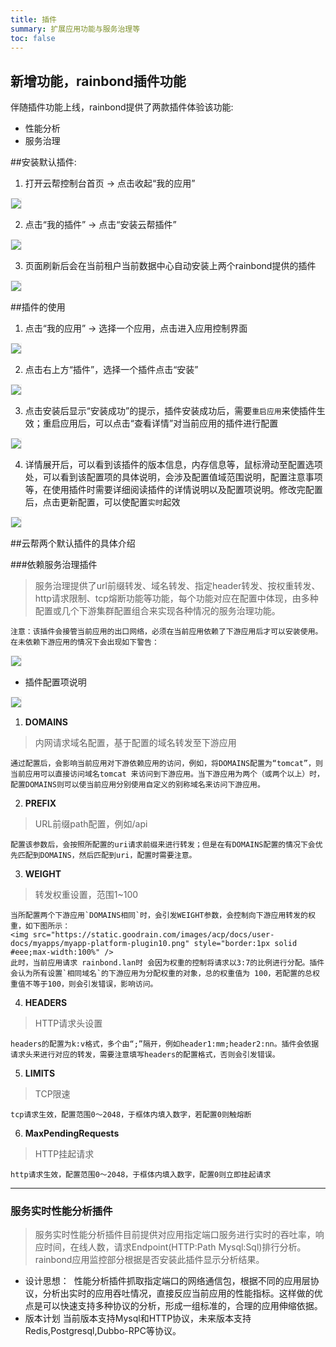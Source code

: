 ```yaml
---
title: 插件
summary: 扩展应用功能与服务治理等
toc: false
---
```



## 新增功能，rainbond插件功能
伴随插件功能上线，rainbond提供了两款插件体验该功能:

* 性能分析
* 服务治理

##安装默认插件: 
1.	打开云帮控制台首页 -> 点击收起“我的应用”
<img src="https://static.goodrain.com/images/acp/docs/user-docs/myapps/myapp-platform-plugin1.png" style="border:1px solid #eee;max-width:100%" />

2.	点击“我的插件” -> 点击“安装云帮插件”
<img src="https://static.goodrain.com/images/acp/docs/user-docs/myapps/myapp-platform-plugin2.png" style="border:1px solid #eee;max-width:100%" />
	
3.	页面刷新后会在当前租户当前数据中心自动安装上两个rainbond提供的插件 
<img src="https://static.goodrain.com/images/acp/docs/user-docs/myapps/myapp-platform-plugin3.png" style="border:1px solid #eee;max-width:100%" />
	
##插件的使用
1.	点击“我的应用” ->  选择一个应用，点击进入应用控制界面
<img src="https://static.goodrain.com/images/acp/docs/user-docs/myapps/myapp-platform-plugin4.png" style="border:1px solid #eee;max-width:100%" />

2.	点击右上方“插件”，选择一个插件点击“安装” 
<img src="https://static.goodrain.com/images/acp/docs/user-docs/myapps/myapp-platform-plugin5.png" style="border:1px solid #eee;max-width:100%" />

3.	点击安装后显示“安装成功”的提示，插件安装成功后，需要`重启应用`来使插件生效；重启应用后，可以点击“查看详情”对当前应用的插件进行配置 
<img src="https://static.goodrain.com/images/acp/docs/user-docs/myapps/myapp-platform-plugin6.png" style="border:1px solid #eee;max-width:100%" />

4.	详情展开后，可以看到该插件的版本信息，内存信息等，鼠标滑动至配置选项处，可以看到该配置项的具体说明，会涉及配置值域范围说明，配置注意事项等，在使用插件时需要详细阅读插件的详情说明以及配置项说明。修改完配置后，点击更新配置，可以使配置`实时`起效
<img src="https://static.goodrain.com/images/acp/docs/user-docs/myapps/myapp-platform-plugin7.png" style="border:1px solid #eee;max-width:100%" />
 
##云帮两个默认插件的具体介绍

###依赖服务治理插件

>服务治理提供了url前缀转发、域名转发、指定header转发、按权重转发、http请求限制、tcp熔断功能等功能，每个功能对应在配置中体现，由多种配置或几个下游集群配置组合来实现各种情况的服务治理功能。

    注意：该插件会接管当前应用的出口网络，必须在当前应用依赖了下游应用后才可以安装使用。在未依赖下游应用的情况下会出现如下警告： 
<img src="https://static.goodrain.com/images/acp/docs/user-docs/myapps/myapp-platform-plugin8.png" style="border:1px solid #eee;max-width:100%" />

- 插件配置项说明 
<img src="https://static.goodrain.com/images/acp/docs/user-docs/myapps/myapp-platform-plugin9.png" style="border:1px solid #eee;max-width:100%" />


1. **DOMAINS**
>内网请求域名配置，基于配置的域名转发至下游应用
	
	通过配置后，会影响当前应用对下游依赖应用的访问，例如，将DOMAINS配置为“tomcat”，则当前应用可以直接访问域名tomcat 来访问到下游应用。当下游应用为两个（或两个以上）时，配置DOMAINS则可以使当前应用分别使用自定义的别称域名来访问下游应用。

2. **PREFIX** 
>URL前缀path配置，例如/api
	
	配置该参数后，会按照所配置的uri请求前缀来进行转发；但是在有DOMAINS配置的情况下会优先匹配到DOMAINS，然后匹配到uri，配置时需要注意。

3. **WEIGHT** 
>转发权重设置，范围1~100

	当所配置两个下游应用`DOMAINS相同`时，会引发WEIGHT参数，会控制向下游应用转发的权重，如下图所示： 
	<img src="https://static.goodrain.com/images/acp/docs/user-docs/myapps/myapp-platform-plugin10.png" style="border:1px solid #eee;max-width:100%" />
	此时，当前应用请求 rainbond.lan时 会因为权重的控制将请求以3:7的比例进行分配。插件会认为所有设置`相同域名`的下游应用为分配权重的对象，总的权重值为 100，若配置的总权重值不等于100，则会引发错误，影响访问。

4. **HEADERS**  
>HTTP请求头设置

	headers的配置为k:v格式，多个由“;”隔开，例如header1:mm;header2:nn。插件会依据请求头来进行对应的转发，需要注意填写headers的配置格式，否则会引发错误。

5. **LIMITS**  
>TCP限速

	tcp请求生效，配置范围0～2048，于框体内填入数字，若配置0则触熔断

6. **MaxPendingRequests**
>HTTP挂起请求

	http请求生效，配置范围0～2048，于框体内填入数字，配置0则立即挂起请求

---
### 服务实时性能分析插件

>服务实时性能分析插件目前提供对应用指定端口服务进行实时的吞吐率，响应时间，在线人数，请求Endpoint(HTTP:Path Mysql:Sql)排行分析。rainbond应用监控部分根据是否安装此插件显示分析结果。
* 设计思想：
  性能分析插件抓取指定端口的网络通信包，根据不同的应用层协议，分析出实时的应用吞吐情况，直接反应当前应用的性能指标。这样做的优点是可以快速支持多种协议的分析，形成一组标准的，合理的应用伸缩依据。
* 版本计划
  当前版本支持Mysql和HTTP协议，未来版本支持Redis,Postgresql,Dubbo-RPC等协议。
